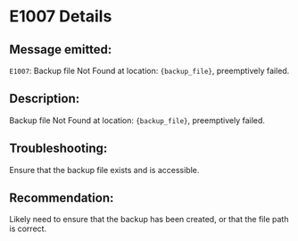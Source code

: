 # E1007 Details

## Message emitted:

`E1007`: Backup file Not Found at location: `{backup_file}`, preemptively failed.

## Description:

Backup file Not Found at location: `{backup_file}`, preemptively failed.

## Troubleshooting:

Ensure that the backup file exists and is accessible.

## Recommendation:

Likely need to ensure that the backup has been created, or that the file path is correct.
